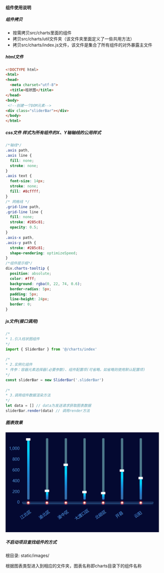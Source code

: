 #### 组件使用说明

##### 组件拷贝

- 按需拷贝src/charts里面的组件
- 拷贝src/charts/util文件夹（该文件夹里面定义了一些共用方法）
- 拷贝src/charts/index.js文件，该文件是集合了所有组件的对外暴露主文件

##### html文件

```html
<!DOCTYPE html>
<html>
<head>
  <meta charset="utf-8">
  <title>柱状图</title>
</head>
<body>
 <!--创建一个DOM元素-->
<div class="sliderBar"></div>
</body>
</html>
```

##### css文件 样式为所有组件的X、Y轴轴线的公用样式

```css
/*轴线*/
.axis path,
.axis line {
  fill: none;
  stroke: none;
}
.axis text {
  font-size: 14px;
  stroke: none;
  fill: #8cffff;
}
/* 网格线 */
.grid-line path,
.grid-line line {
  fill: none;
  stroke: #285c81;
  opacity: 0.5;
}
.axis-x path,
.axis-y path {
  stroke: #285c81;
  shape-rendering: optimizeSpeed;
}
/*组件提示框*/
div.charts-tooltip {
  position: absolute;
  color: #fff;
  background: rgba(0, 22, 74, 0.6);
  border-radius: 5px;
  padding: 5px;
  line-height: 24px;
  border: 0;
}
```

##### js文件(接口调用)

```javascript
/*
* 1.引入柱状图组件
*/
import { SliderBar } from '@/charts/index'  

/*
* 2.实例化组件
* 传参：容器元素选择器(必要参数)、组件配置项(可省略，如省略则使用默认配置项)
*/
const sliderBar = new SliderBar('.sliderBar')  

/*
* 3.调用组件数据渲染方法
*/
let data = [] // data为发送请求获取图表数据
sliderBar.render(data) // 调用render方法
```

##### 图表效果

![](static/images/bar/sliderBar.png)

##### 不启动项目查找组件的方式

根目录: static/images/

根据图表类型进入到相应的文件夹，图表名称即charts目录下的组件名称


